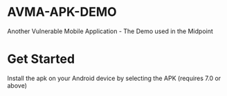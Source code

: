 # AVMA-APK-DEMO
Another Vulnerable Mobile Application - The Demo used in the Midpoint

# Get Started
Install the apk on your Android device by selecting the APK (requires 7.0 or above)
